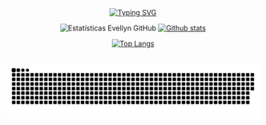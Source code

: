 <div align="center" style="text-align: center;">
  <a href="https://git.io/typing-svg">
    <img  height="90" src="https://readme-typing-svg.herokuapp.com/?center=true&vCenter=true&color=2368c8&lines=Olá,+eu+sou+o+Evellyn+Oliveira+😍;Front-End+Developer💻;Seja+bem-vindo+ao+meu+Github+🤖" alt="Typing SVG">
  </a>
</div>

<div align="center" >
     
  ![ Estatísticas Evellyn GitHub ](https://github-readme-stats.vercel.app/api?username=evypersonal&show_icons=true&theme=transparent)
  <a href="#">
      <img  height="195" src="https://github-readme-streak-stats.herokuapp.com/?user=evypersonal&theme=transparent&hide_border=false" alt="Github stats" />
  </a>
</div>

<div align="center">
  
  [![Top Langs](https://github-readme-stats.vercel.app/api/top-langs/?username=evypersonal&layout=compact&show_icons=true&theme=transparent)](https://github.com/evypersonal/github-readme-stats)
</div>

<br>

<div align="center">
  <picture>
    <source media="(prefers-color-scheme: dark)" srcset="https://raw.githubusercontent.com/evypersonal/evypersonal/output/github-contribution-grid-snake-dark.svg">
    <source media="(prefers-color-scheme: light)" srcset="https://raw.githubusercontent.com/evypersonal/evypersonal/output/github-contribution-grid-snake.svg">
    <img alt="github-snake" src="https://raw.githubusercontent.com/evypersonal/evypersonal/output/github-contribution-grid-snake.svg">
  </picture>
</div>
<br>
